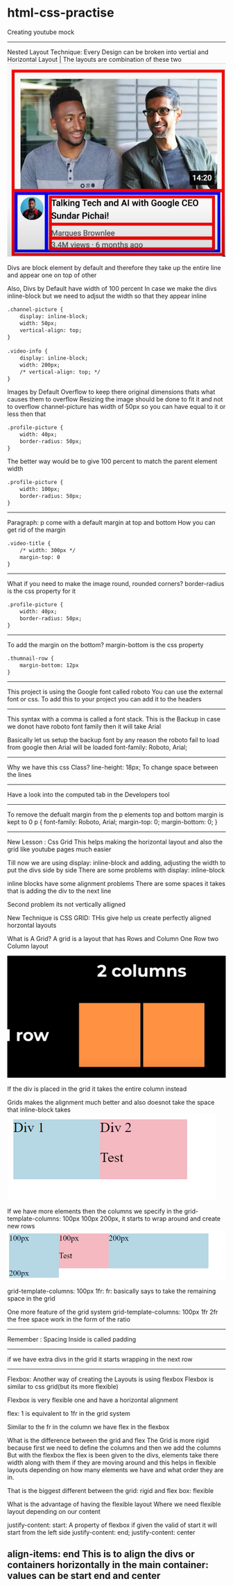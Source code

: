 # html-css-practise

Creating youtube mock

---
Nested Layout Technique:
Every Design can be broken into vertial and Horizontal Layout | The layouts are combination of these two
![Reference](/asset/learning/layouts.png)

Divs are block element by default and therefore they take up the entire line and appear one on top of other

<div></div>
<div></div>

Also, Divs by Default have width of 100 percent
In case we make the divs inline-block but we need to adjsut the width so that they appear inline

```
.channel-picture {
    display: inline-block;
    width: 50px;
    vertical-align: top;
}

.video-info {
    display: inline-block;
    width: 200px;
    /* vertical-align: top; */
}
```

Images by Default Overflow to keep there original dimensions thats what causes them to overflow
Resizing the image should be done to fit it and not to overflow
channel-picture has width of 50px so you can have equal to it or less then that
```
.profile-picture {
    width: 40px;
    border-radius: 50px;
}
```

The better way would be to give 100 percent to match the parent element width
```
.profile-picture {
    width: 100px;
    border-radius: 50px;
}
```

------------------------------------------------------------------------------------------------------------------------
Paragraph: p come with a default margin at top and bottom
How you can get rid of the margin 
```
.video-title {
    /* width: 300px */
    margin-top: 0
}
```

------------------------------------------------------------------------------------------------------------------------
What if you need to make the image round, rounded corners?
border-radius is the css property for it 
```
.profile-picture {
    width: 40px;
    border-radius: 50px;
}
```
------------------------------------------------------------------------------------------------------------------------
To add the margin on the bottom?
margin-bottom is the css property
```
.thumnail-row {
    margin-bottom: 12px
}
```
------------------------------------------------------------------------------------------------------------------------
This project is using the Google font called roboto
You can use the external font or css. To add this to your project you can add it to the headers

------------------------------------------------------------------------------------------------------------------------

This syntax with a comma is called a font stack. This is the Backup in case we donot have roboto font family then it will take Arial

Basically let us setup the backup font by any reason the roboto fail to load from google then Arial will be loaded
font-family: Roboto, Arial;

------------------------------------------------------------------------------------------------------------------------

Why we have this css Class?
line-height: 18px;
To change space between the lines 

------------------------------------------------------------------------------------------------------------------------

Have a look into the computed tab in the Developers tool

------------------------------------------------------------------------------------------------------------------------

To remove the defualt margin from the p elements top and bottom margin is kept to 0
p {
    font-family: Roboto, Arial;
    margin-top: 0;
    margin-bottom: 0;
}

------------------------------------------------------------------------------------------------------------------------
New Lesson : Css  Grid
This helps making the horizontal layout and also the grid like youtube pages much easier

Till now we are using display: inline-block and adding, adjusting the width to put the divs side by side 
There are some problems with display: inline-block

inline blocks have some alignment problems There are some spaces it takes that is adding the div to the next line

Second problem its not vertically alligned


New Technique is CSS GRID: THis give help us create perfectly aligned horzontal layouts

What is A Grid?
A grid is a layout that has Rows and Column
One Row two Column layout

![Grid with one by two layout](/asset/learning/grid-layout.png)

If the div is placed in the grid it takes the entire column instead

Grids makes the alignment much better and also doesnot take the space that inline-block takes
![Grid example](/asset/learning/grid-example.png)


If we have more elements then the columns we specify in the grid-template-columns: 100px 100px 200px, it starts to wrap around and create new rows
![Grid with extra row](/asset/learning/grid-with-extra-div.png)


grid-template-columns: 100px 1fr: fr: basically says to take the remaining space in the grid

One more feature of the grid system
grid-template-columns: 100px 1fr 2fr the free space work in the form of the ratio 

------------------------------------------------------------------------------------------------------------------------

Remember : Spacing Inside is called padding

------------------------------------------------------------------------------------------------------------------------

if we have extra divs in the grid it starts wrapping in the next row

------------------------------------------------------------------------------------------------------------------------

Flexbox:
Another way of creating the Layouts is using flexbox
Flexbox is similar to css grid(but its more flexible)

Flexbox is very flexible one and have a horizontal alignment 

flex: 1 is equivalent to 1fr in the grid system

Similar to the fr in the column we have flex in the flexbox


What is the difference between the grid and flex
The Grid is more rigid because first we need to define the columns and then we add the columns
But with the flexbox the flex  is been given to the divs, elements take there width along with them if they are moving
around and this helps in flexible layouts depending on how many elements we have and what order they are in.

That is the biggest different between the grid: rigid and flex box: flexible

What is the advantage of having the flexible layout
Where we need flexible layout depending on our content

justify-content: start: A property of flexbox if given the valid of start it will start from the left side
justify-content: end;
justify-content: center

align-items: end
This is to align the divs or containers horizontally in the main container: values can be start end and center
------------------------------------------------------------------------------------------------------------------------


